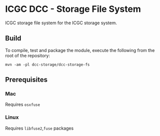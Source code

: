 ICGC DCC - Storage File System
===

ICGC storage file system for the ICGC storage system.

## Build

To compile, test and package the module, execute the following from the root of the repository:

```shell
mvn -am -pl dcc-storage/dcc-storage-fs
```

## Prerequisites

### Mac
Requires `osxfuse`

### Linux
Requires `libfuse2`,`fuse` packages


